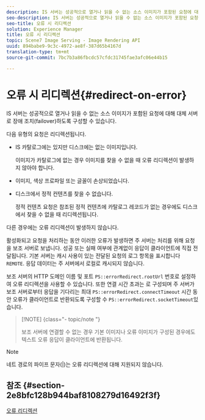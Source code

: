 ```yaml
---
description: IS 서버는 성공적으로 열거나 읽을 수 없는 소스 이미지가 포함된 요청에 대해 대체 서버로 장애 조치(failover)하도록 구성할 수 있습니다.
seo-description: IS 서버는 성공적으로 열거나 읽을 수 없는 소스 이미지가 포함된 요청에 대해 대체 서버로 장애 조치(failover)하도록 구성할 수 있습니다.
seo-title: 오류 시 리디렉션
solution: Experience Manager
title: 오류 시 리디렉션
topic: Scene7 Image Serving - Image Rendering API
uuid: 894babe9-9c3c-4972-ae8f-387d65b4167d
translation-type: tm+mt
source-git-commit: 7bc7b3a86fbcdc57cfdc31745fae3afc06e44b15

---
```



# 오류 시 리디렉션{#redirect-on-error}

IS 서버는 성공적으로 열거나 읽을 수 없는 소스 이미지가 포함된 요청에 대해 대체 서버로 장애 조치(failover)하도록 구성할 수 있습니다.

다음 유형의 요청은 리디렉션됩니다.

* IS 카탈로그에는 있지만 디스크에는 없는 이미지입니다.

   이미지가 카탈로그에 없는 경우 이미지를 찾을 수 없을 때 오류 리디렉션이 발생하지 않아야 합니다.

* 이미지, 색상 프로파일 또는 글꼴이 손상되었습니다.
* 디스크에서 정적 컨텐츠를 찾을 수 없습니다.

   정적 컨텐츠 요청은 참조된 정적 컨텐츠에 카탈로그 레코드가 없는 경우에도 디스크에서 찾을 수 없을 때 리디렉션됩니다.

다른 경우에는 오류 리디렉션이 발생하지 않습니다.

활성화되고 요청을 처리하는 동안 이러한 오류가 발생하면 주 서버는 처리를 위해 요청을 보조 서버로 보냅니다. 성공 또는 실패 여부에 관계없이 응답이 클라이언트에 직접 전달됩니다. 기본 서버는 캐시 사용이 있는 전달된 요청의 로그 항목을 표시합니다 `REMOTE`. 응답 데이터는 주 서버에서 로컬로 캐시되지 않습니다.

보조 서버의 HTTP 도메인 이름 및 포트 `PS::errorRedirect.rootUrl` 번호로 설정하여 오류 리디렉션을 사용할 수 있습니다. 또한 연결 시간 초과는 로 구성되며 주 서버가 보조 서버로부터 응답을 기다리는 최대 `PS::errorRedirect.connectTimeout` 시간 동안 오류가 클라이언트로 반환되도록 구성할 수 `PS::errorRedirect.socketTimeout`있습니다.

>[!NOTE] {class=&quot;- topic/note &quot;}
>
>보조 서버에 연결할 수 없는 경우 기본 이미지나 오류 이미지가 구성된 경우에도 텍스트 오류 응답이 클라이언트에 반환됩니다.

>[!NOTE]
>
>네트 경로의 파이프 문자(|)는 오류 리디렉션에 대해 지원되지 않습니다.

## 참조 {#section-2e8bfc128b944baf8108279d16492f3f}

[오류 리디렉션](../../../is-api/image-serving-api-ref/c-configuration-and-administration/c-server-settings/r-error-redirection.md#reference-268b1bf6ce1b44bb979727c6f5daf1ac)
